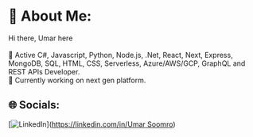 # 💫 About Me:
Hi there, Umar here <br><br>🦾 Active  C#, Javascript, Python, Node.js, .Net, React, Next, Express, MongoDB, SQL, HTML, CSS, Serverless, Azure/AWS/GCP, GraphQL and REST APIs Developer.<br>📕 Currently working on next gen platform.

## 🌐 Socials:
[![LinkedIn](https://img.shields.io/badge/LinkedIn-%230077B5.svg?logo=linkedin&logoColor=white)]([https://linkedin.com/in/Umar Soomro](https://www.linkedin.com/in/umar-soomro-3aa47a199/))  

